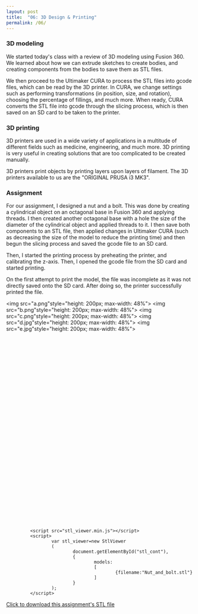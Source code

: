 ```yaml
---
layout: post
title:  "06: 3D Design & Printing"
permalink: /06/
---
```


### 3D modeling

We started today's class with a review of 3D modeling using Fusion 360. We learned about how we can extrude sketches to create bodies, and creating components from the bodies to save them as STL files.

We then proceed to the Ultimaker CURA to process the STL files into gcode files, which can be read by the 3D printer. In CURA, we change settings such as performing transformations (in position, size, and rotation), choosing the percentage of fillings, and much more. When ready, CURA converts the STL file into gcode through the slicing process, which is then saved on an SD card to be taken to the printer.

### 3D printing

3D printers are used in a wide variety of applications in a multitude of different fields such as medicine, engineering, and much more. 3D printing is very useful in creating solutions that are too complicated to be created manually.

3D printers print objects by printing layers upon layers of filament. The 3D printers available to us are the "ORIGINAL PRUSA i3 MK3".

### Assignment

For our assignment, I designed a nut and a bolt. This was done by creating a cylindrical object on an octagonal base in Fusion 360 and applying threads. I then created another octagonal base with a hole the size of the diameter of the cylindrical object and applied threads to it. I then save both components to an STL file, then applied changes in Ultimaker CURA (such as decreasing the size of the model to reduce the printing time) and then begun the slicing process and saved the gcode file to an SD card.

Then, I started the printing process by preheating the printer, and calibrating the z-axis. Then, I opened the gcode file from the SD card and started printing.

On the first attempt to print the model, the file was incomplete as it was not directly saved onto the SD card. After doing so, the printer successfully printed the file.


<img src="a.png"style="height: 200px; max-width: 48%"></img>
<img src="b.png"style="height: 200px; max-width: 48%"></img>
<img src="c.png"style="height: 200px; max-width: 48%"></img>
<img src="d.jpg"style="height: 200px; max-width: 48%"></img>
<img src="e.jpg"style="height: 200px; max-width: 48%"></img>

<div id="stl_cont" style="width:500px;height:500px;margin:0 auto;"></div>

			 <script src="stl_viewer.min.js"></script>        
			 <script>
					 var stl_viewer=new StlViewer
					 (
							 document.getElementById("stl_cont"),
							 {
									 models:
									 [
											 {filename:"Nut_and_bolt.stl"}
									 ]
							 }
					 );
			 </script>

<!-- Or to add a download link to any (reasonably small) file in your permalink directory -->

<a href='Nut_and_bolt.stl' download>Click to download this assignment's STL file</a>
